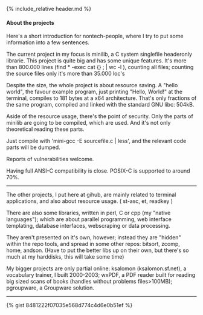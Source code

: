 {% include_relative header.md %}


#### About the projects

Here's a short introduction for nontech-people, 
where I try to put some information into a few sentences.

The current project in my focus is minilib, a C system singlefile headeronly librarie.
This project is quite big and has some unique features.
It's more than 800.000 lines (find * -exec cat {} \; | wc -l ),
counting all files; counting the source files only it's more than 35.000 loc's


Despite the size, the whole project is about resource saving.
A "hello world", the favour example program, just printing "Hello, World!" at the terminal,
compiles to 181 bytes at a x64 architecture.
That's only fractions of the same program, compiled and linked with the standard GNU libc: 504kB.

Aside of the resource usage, there's the point of security.
Only the parts of minilib are going to be compiled, which are used.
And it's not only theoretical reading these parts.

Just compile with 'mini-gcc -E sourcefile.c | less',
and the relevant code parts will be dumped.

Reports of vulnerabilities welcome.

Having full ANSI-C compatibility is close.
POSIX-C is supported to around 70%.



----

The other projects, I put here at gihub, are mainly related to terminal applications,
and also about resource usage. ( st-asc, et, readkey )

There are also some libraries, written in perl, C or cpp (my "native languages");
which are about parallel programming, web interface templating, database interfaces,
webscraping or data processing.

They aren't presented on it's own, however; instead they are "hidden" within the repo tools,
and spread in some other repos: bitsort, zcomp, home, andson.
(Have to put the better libs up on their own, but there's so much at my harddisks, 
this will take some time)

My bigger projects are only partial online: ksalomon (ksalomon.sf.net),
a vocabulary trainer, I built 2000-2003; wxPDF, a PDF reader built for reading big sized scans of books 
(handles without problems files>100MB); pgroupware, a Groupware solution.




----

{% gist 8481222f07035e568d774c4d6e0b51ef %}
